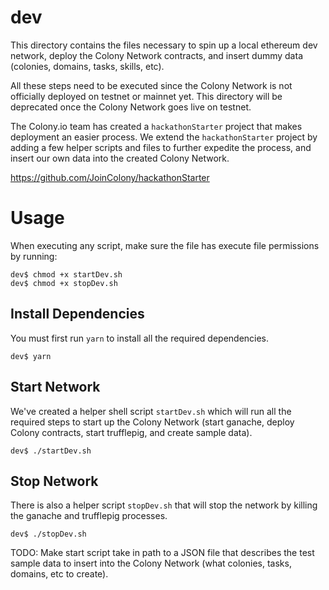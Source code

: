 # dev
This directory contains the files necessary to spin up a local ethereum dev network, deploy the Colony Network contracts, and insert dummy data (colonies, domains, tasks, skills, etc).

All these steps need to be executed since the Colony Network is not officially deployed on testnet or mainnet yet. This directory will be deprecated once the Colony Network goes live on testnet.

The Colony.io team has created a `hackathonStarter` project that makes deployment an easier process. We extend the `hackathonStarter` project by adding a few helper scripts and files to further expedite the process, and insert our own data into the created Colony Network.

https://github.com/JoinColony/hackathonStarter

# Usage
When executing any script, make sure the file has execute file permissions by running:

```
dev$ chmod +x startDev.sh
dev$ chmod +x stopDev.sh
```

## Install Dependencies
You must first run `yarn` to install all the required dependencies.

```
dev$ yarn
```

## Start Network
We've created a helper shell script `startDev.sh` which will run all the required steps to start up the Colony Network (start ganache, deploy Colony contracts, start trufflepig, and create sample data).

```
dev$ ./startDev.sh
```

## Stop Network
There is also a helper script `stopDev.sh` that will stop the network by killing the ganache and trufflepig processes.

```
dev$ ./stopDev.sh
```

TODO: Make start script take in path to a JSON file that describes the test sample data to insert into the Colony Network (what colonies, tasks, domains, etc to create).

